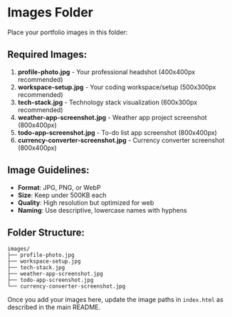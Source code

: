 # Images Folder

Place your portfolio images in this folder:

## Required Images:

1. **profile-photo.jpg** - Your professional headshot (400x400px recommended)
2. **workspace-setup.jpg** - Your coding workspace/setup (500x300px recommended)
3. **tech-stack.jpg** - Technology stack visualization (600x300px recommended)
4. **weather-app-screenshot.jpg** - Weather app project screenshot (800x400px)
5. **todo-app-screenshot.jpg** - To-do list app screenshot (800x400px)
6. **currency-converter-screenshot.jpg** - Currency converter screenshot (800x400px)

## Image Guidelines:

- **Format**: JPG, PNG, or WebP
- **Size**: Keep under 500KB each
- **Quality**: High resolution but optimized for web
- **Naming**: Use descriptive, lowercase names with hyphens

## Folder Structure:
```
images/
├── profile-photo.jpg
├── workspace-setup.jpg
├── tech-stack.jpg
├── weather-app-screenshot.jpg
├── todo-app-screenshot.jpg
└── currency-converter-screenshot.jpg
```

Once you add your images here, update the image paths in `index.html` as described in the main README.
